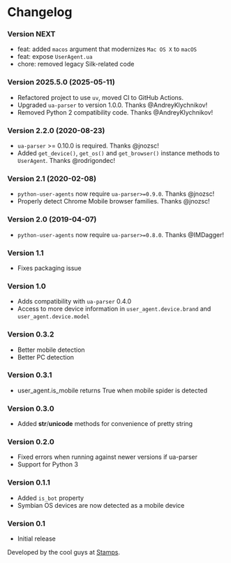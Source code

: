 # Changelog

### Version NEXT

- feat: added `macos` argument that modernizes `Mac OS X` to `macOS`
- feat: expose `UserAgent.ua`
- chore: removed legacy Silk-related code

### Version 2025.5.0 (2025-05-11)

- Refactored project to use `uv`, moved CI to GitHub Actions.
- Upgraded `ua-parser` to version 1.0.0. Thanks @AndreyKlychnikov!
- Removed Python 2 compatibility code. Thanks @AndreyKlychnikov!

### Version 2.2.0 (2020-08-23)

- `ua-parser` >= 0.10.0 is required. Thanks @jnozsc!
- Added `get_device()`, `get_os()` and `get_browser()` instance methods
  to `UserAgent`. Thanks @rodrigondec!

### Version 2.1 (2020-02-08)

- `python-user-agents` now require `ua-parser>=0.9.0`. Thanks @jnozsc!
- Properly detect Chrome Mobile browser families. Thanks @jnozsc!

### Version 2.0 (2019-04-07)

- `python-user-agents` now require `ua-parser>=0.8.0`. Thanks @IMDagger!

### Version 1.1

- Fixes packaging issue

### Version 1.0

- Adds compatibility with `ua-parser` 0.4.0
- Access to more device information in `user_agent.device.brand` and `user_agent.device.model`

### Version 0.3.2

- Better mobile detection
- Better PC detection

### Version 0.3.1

- user_agent.is_mobile returns True when mobile spider is detected

### Version 0.3.0

- Added **str**/**unicode** methods for convenience of pretty string

### Version 0.2.0

- Fixed errors when running against newer versions if ua-parser
- Support for Python 3

### Version 0.1.1

- Added `is_bot` property
- Symbian OS devices are now detected as a mobile device

### Version 0.1

- Initial release

Developed by the cool guys at [Stamps](http://stamps.co.id).
